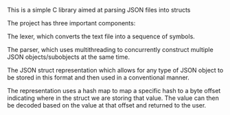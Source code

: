 This is a simple C library aimed at parsing JSON files into structs

The project has three important components: 

The lexer, which converts the text file into a sequence of symbols.

The parser, which uses multithreading to concurrently construct multiple JSON objects/subobjects at the same time.

The JSON struct representation which allows for any type of JSON object to be stored in this format and then used in a conventional manner.

The representation uses a hash map to map a specific hash to a byte offset indicating where in the struct we are storing that value.
The value can then be decoded based on the value at that offset and returned to the user.